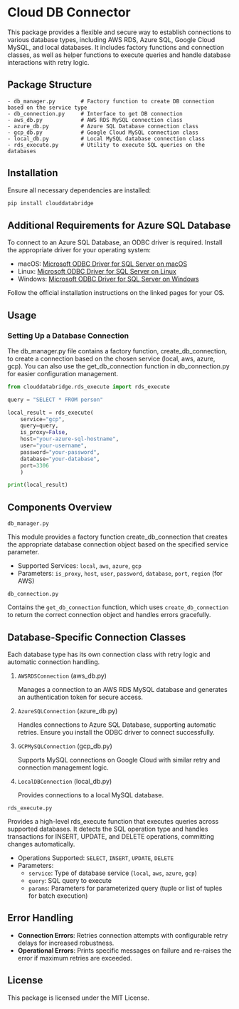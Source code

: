 # Cloud DB Connector

This package provides a flexible and secure way to establish connections to various database types, including AWS RDS, Azure SQL, Google Cloud MySQL, and local databases. It includes factory functions and connection classes, as well as helper functions to execute queries and handle database interactions with retry logic.

## Package Structure

```plaintext
- db_manager.py        # Factory function to create DB connection based on the service type
- db_connection.py     # Interface to get DB connection
- aws_db.py            # AWS RDS MySQL connection class
- azure_db.py          # Azure SQL Database connection class
- gcp_db.py            # Google Cloud MySQL connection class
- local_db.py          # Local MySQL database connection class
- rds_execute.py       # Utility to execute SQL queries on the databases
```

## Installation
Ensure all necessary dependencies are installed:
```python
pip install clouddatabridge
```

## Additional Requirements for Azure SQL Database
To connect to an Azure SQL Database, an ODBC driver is required. Install the appropriate driver for your operating system:

- macOS: [Microsoft ODBC Driver for SQL Server on macOS](https://learn.microsoft.com/en-us/sql/connect/odbc/download-odbc-driver-for-sql-server?view=sql-server-ver16)
- Linux: [Microsoft ODBC Driver for SQL Server on Linux](https://learn.microsoft.com/en-us/sql/connect/odbc/download-odbc-driver-for-sql-server?view=sql-server-ver16)
- Windows: [Microsoft ODBC Driver for SQL Server on Windows](https://learn.microsoft.com/en-us/sql/connect/odbc/download-odbc-driver-for-sql-server?view=sql-server-ver16)

Follow the official installation instructions on the linked pages for your OS.

## Usage
### Setting Up a Database Connection
The db_manager.py file contains a factory function, create_db_connection, to create a connection based on the chosen service (local, aws, azure, gcp). You can also use the get_db_connection function in db_connection.py for easier configuration management.

```python
from clouddatabridge.rds_execute import rds_execute

query = "SELECT * FROM person"

local_result = rds_execute(
    service="gcp",
    query=query,
    is_proxy=False,
    host="your-azure-sql-hostname",
    user="your-username",
    password="your-password",
    database="your-database",
    port=3306
    )

print(local_result)
```

## Components Overview
```
db_manager.py
```

This module provides a factory function create_db_connection that creates the appropriate database connection object based on the specified service parameter.

- Supported Services: ```local```, ```aws```, ```azure```, ```gcp```
- Parameters: ```is_proxy```, ```host```, ```user```, ```password```, ```database```, ```port```, ```region``` (for AWS)

```
db_connection.py
```

Contains the ```get_db_connection``` function, which uses ```create_db_connection``` to return the correct connection object and handles errors gracefully.

## Database-Specific Connection Classes
Each database type has its own connection class with retry logic and automatic connection handling.

1. ```AWSRDSConnection``` (aws_db.py)
    
    Manages a connection to an AWS RDS MySQL database and generates an authentication token for secure access.

2. ```AzureSQLConnection``` (azure_db.py)

    Handles connections to Azure SQL Database, supporting automatic retries. Ensure you install the ODBC driver to connect successfully.

3. ```GCPMySQLConnection``` (gcp_db.py)

    Supports MySQL connections on Google Cloud with similar retry and connection management logic.

4. ```LocalDBConnection``` (local_db.py)

    Provides connections to a local MySQL database.

```
rds_execute.py
```
Provides a high-level rds_execute function that executes queries across supported databases. It detects the SQL operation type and handles transactions for INSERT, UPDATE, and DELETE operations, committing changes automatically.

* Operations Supported: ```SELECT```, ```INSERT```, ```UPDATE```, ```DELETE```
* Parameters:
    * ```service```: Type of database service (```local```, ```aws```, ```azure```, ```gcp```)
    * ```query```: SQL query to execute
    * ```params```: Parameters for parameterized query (tuple or list of tuples for batch execution)

## Error Handling
- **Connection Errors**: Retries connection attempts with configurable retry delays for increased robustness.
- **Operational Errors**: Prints specific messages on failure and re-raises the error if maximum retries are exceeded.

## License

This package is licensed under the MIT License.